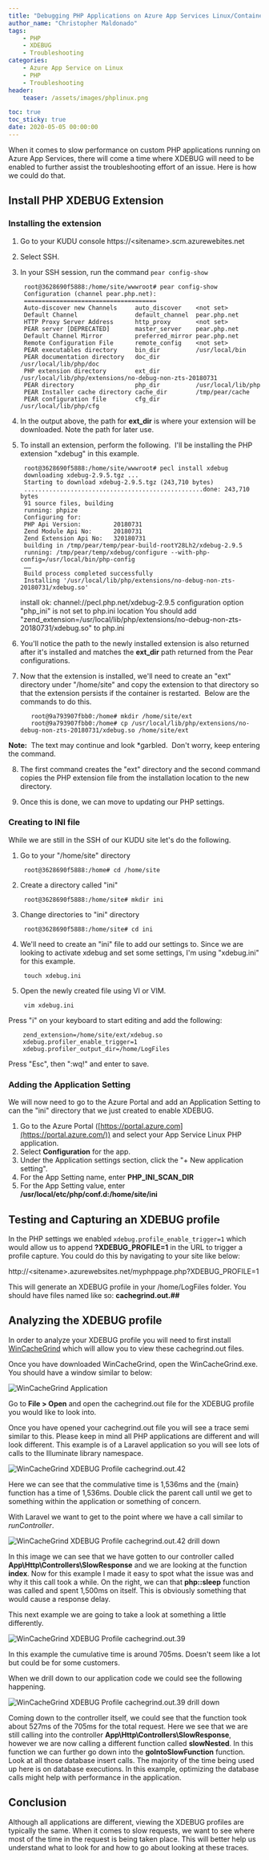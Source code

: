 ```yaml
---
title: "Debugging PHP Applications on Azure App Services Linux/Containers using XDEBUG"
author_name: "Christopher Maldonado"
tags:
    - PHP
    - XDEBUG
    - Troubleshooting
categories:
    - Azure App Service on Linux
    - PHP
    - Troubleshooting
header:
    teaser: /assets/images/phplinux.png

toc: true
toc_sticky: true
date: 2020-05-05 00:00:00
---
```


When it comes to slow performance on custom PHP applications running on Azure App Services, there will come a time where XDEBUG will need to be enabled to further assist the troubleshooting effort of an issue. Here is how we could do that.

## Install PHP XDEBUG Extension

### Installing the extension

1. Go to your KUDU console https://\<sitename\>.scm.azurewebites.net
2. Select SSH.
3. In your SSH session, run the command
`pear config-show`

        root@3628690f5888:/home/site/wwwroot# pear config-show
        Configuration (channel pear.php.net):
        =====================================
        Auto-discover new Channels     auto_discover    <not set>
        Default Channel                default_channel  pear.php.net
        HTTP Proxy Server Address      http_proxy       <not set>
        PEAR server [DEPRECATED]       master_server    pear.php.net
        Default Channel Mirror         preferred_mirror pear.php.net
        Remote Configuration File      remote_config    <not set>
        PEAR executables directory     bin_dir          /usr/local/bin
        PEAR documentation directory   doc_dir          /usr/local/lib/php/doc
        PHP extension directory        ext_dir          /usr/local/lib/php/extensions/no-debug-non-zts-20180731
        PEAR directory                 php_dir          /usr/local/lib/php
        PEAR Installer cache directory cache_dir        /tmp/pear/cache
        PEAR configuration file        cfg_dir          /usr/local/lib/php/cfg

4. In the output above, the path for **ext\_dir** is where your extension will be downloaded. Note the path for later use.
5. To install an extension, perform the following.  I'll be installing the PHP extension "xdebug" in this example.

        root@3628690f5888:/home/site/wwwroot# pecl install xdebug
        downloading xdebug-2.9.5.tgz ...
        Starting to download xdebug-2.9.5.tgz (243,710 bytes)
        ..................................................done: 243,710 bytes
        91 source files, building
        running: phpize
        Configuring for:
        PHP Api Version:         20180731
        Zend Module Api No:      20180731
        Zend Extension Api No:   320180731
        building in /tmp/pear/temp/pear-build-rootY28Lh2/xdebug-2.9.5
        running: /tmp/pear/temp/xdebug/configure --with-php-config=/usr/local/bin/php-config
        ……
        Build process completed successfully
        Installing '/usr/local/lib/php/extensions/no-debug-non-zts-20180731/xdebug.so'
    install ok: channel://pecl.php.net/xdebug-2.9.5
    configuration option "php_ini" is not set to php.ini location
    You should add "zend_extension=/usr/local/lib/php/extensions/no-debug-non-zts-20180731/xdebug.so" to php.ini

6. You'll notice the path to the newly installed extension is also returned after it's installed and matches the **ext\_dir** path returned from the Pear configurations.

7. Now that the extension is installed, we'll need to create an "ext" directory under "/home/site" and copy the extension to that directory so that the extension persists if the container is restarted.  Below are the commands to do this.

          root@9a793907fbb0:/home# mkdir /home/site/ext
          root@9a793907fbb0:/home# cp /usr/local/lib/php/extensions/no-debug-non-zts-20180731/xdebug.so /home/site/ext

**Note:**  The text may continue and look \*garbled.  Don't worry, keep entering the command.

8. The first command creates the "ext" directory and the second command copies the PHP extension file from the installation location to the new directory.

9. Once this is done, we can move to updating our PHP settings.

### Creating to INI file

While we are still in the SSH of our KUDU site let's do the following.

1. Go to your "/home/site" directory

        root@3628690f5888:/home# cd /home/site

2. Create a directory called "ini"

        root@3628690f5888:/home/site# mkdir ini

3. Change directories to "ini" directory

        root@3628690f5888:/home/site# cd ini

4. We'll need to create an "ini" file to add our settings to. Since we are looking to activate xdebug and set some settings, I'm using "xdebug.ini" for this example.

        touch xdebug.ini

5. Open the newly created file using VI or VIM.

        vim xdebug.ini

Press "i" on your keyboard to start editing and add the following:

        zend_extension=/home/site/ext/xdebug.so
        xdebug.profiler_enable_trigger=1
        xdebug.profiler_output_dir=/home/LogFiles

Press "Esc", then ":wq!" and enter to save.

### Adding the Application Setting

We will now need to go to the Azure Portal and add an Application Setting to can the "ini" directory that we just created to enable XDEBUG.

1. Go to the Azure Portal ([https://portal.azure.com](https://portal.azure.com/)) and select your App Service Linux PHP application.
2. Select **Configuration** for the app.
3. Under the Application settings section, click the "+ New application setting".
4. For the App Setting name, enter **PHP_INI_SCAN_DIR**
5. For the App Setting value, enter **/usr/local/etc/php/conf.d:/home/site/ini**

## Testing and Capturing an XDEBUG profile

In the PHP settings we enabled `xdebug.profile_enable_trigger=1` which would allow us to append **?XDEBUG_PROFILE=1** in the URL to trigger a profile capture.
You could do this by navigating to your site like below:

http://\<sitename\>.azurewebsites.net/myphppage.php?XDEBUG_PROFILE=1

This will generate an XDEBUG profile in your /home/LogFiles folder.
You should have files named like so: **cachegrind.out.##**

## Analyzing the XDEBUG profile

In order to analyze your XDEBUG profile you will need to first install [WinCacheGrind](https://sourceforge.net/projects/wincachegrind/) which will allow you to view these cachegrind.out files.

Once you have downloaded WinCacheGrind, open the WinCacheGrind.exe.
You should have a window similar to below:

![WinCacheGrind Application](/media/2020/05/WinCacheGrind00.png)

Go to **File > Open** and open the cachegrind.out file for the XDEBUG profile you would like to look into.

Once you have opened your cachegrind.out file you will see a trace semi similar to this. Please keep in mind all PHP applications are different and will look different.
This example is of a Laravel application so you will see lots of calls to the Illuminate library namespace.

![WinCacheGrind XDEBUG Profile cachegrind.out.42](/media/2020/05/WinCacheGrind01.png)

Here we can see that the commulative time is 1,536ms and the {main} function has a time of 1,536ms. Double click the parent call until we get to something within the application or something of concern.

With Laravel we want to get to the point where we have a call similar to *runController*.

![WinCacheGrind XDEBUG Profile cachegrind.out.42 drill down](/media/2020/05/WinCacheGrind02.png)

In this image we can see that we have gotten to our controller called **App\Http\Controllers\SlowResponse** and we are looking at the function **index**.
Now for this example I made it easy to spot what the issue was and why it this call took a while.
On the right, we can that **php::sleep** function was called and spent 1,500ms on itself. This is obviously something that would cause a response delay.

This next example we are going to take a look at something a little differently.

![WinCacheGrind XDEBUG Profile cachegrind.out.39](/media/2020/05/WinCacheGrind03.png)

In this example the cumulative time is around 705ms. Doesn't seem like a lot but could be for some customers.

When we drill down to our application code we could see the following happening.

![WinCacheGrind XDEBUG Profile cachegrind.out.39 drill down](/media/2020/05/WinCacheGrind04.png)

Coming down to the controller itself, we could see that the function took about 527ms of the 705ms for the total request.
Here we see that we are still calling into the controller **App\Http\Controllers\SlowResponse**, however we are now calling a different function called **slowNested**.
In this function we can further go down into the **goIntoSlowFunction** function.
Look at all those database insert calls. The majority of the time being used up here is on database executions.
In this example, optimizing the database calls might help with performance in the application.

## Conclusion

Although all applications are different, viewing the XDEBUG profiles are typically the same. When it comes to slow requests, we want to see where most of the time in the request is being taken place. This will better help us understand what to look for and how to go about looking at these traces.
